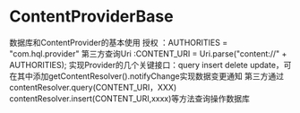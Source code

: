 # ContentProviderBase
数据库和ContentProvider的基本使用
授权 ：AUTHORITIES = "com.hql.provider"
第三方查询Uri :CONTENT_URI = Uri.parse("content://" + AUTHORITIES);
实现Provider的几个关键接口：query insert delete update，可在其中添加getContentResolver().notifyChange实现数据变更通知
第三方通过contentResolver.query(CONTENT_URI，XXX) contentResolver.insert(CONTENT_URI,xxxx)等方法查询操作数据库